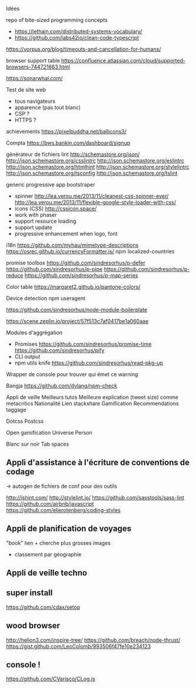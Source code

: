 
Idées

repo of bite-sized programming concepts
* https://lethain.com/distributed-systems-vocabulary/
* https://github.com/labs42io/clean-code-typescript


https://vorpus.org/blog/timeouts-and-cancellation-for-humans/

browser support table https://confluence.atlassian.com/cloud/supported-browsers-744721663.html


https://sonarwhal.com/

Test de site web
- tous navigateurs
- apparence (pas tout blanc)
- CSP ?
- HTTPS ?


achievements
https://pixelbuddha.net/ballicons3/


Compta
https://bws.bankin.com/dashboard/signup


générateur de fichiers lint
http://schemastore.org/json/
http://json.schemastore.org/csslintrc
http://json.schemastore.org/eslintrc
http://json.schemastore.org/htmlhint
http://json.schemastore.org/stylelintrc
http://json.schemastore.org/tsconfig
http://json.schemastore.org/tslint


generic progressive app bootstraper
- spinner
  http://lea.verou.me/2013/11/cleanest-css-spinner-ever/
  http://lea.verou.me/2013/11/flexible-google-style-loader-with-css/
- icons (CSS) http://cssicon.space/
- work with phaser
- support resource loading
- support update
- progressive enhancement when logo, font


i18n
https://github.com/myhau/mimetype-descriptions
https://osrec.github.io/currencyFormatter.js/
npm localized-countries


promise toolbox
https://github.com/sindresorhus/p-defer
https://github.com/sindresorhus/p-pipe
https://github.com/sindresorhus/p-reduce
https://github.com/sindresorhus/p-map-series

Color table
https://margaret2.github.io/pantone-colors/

Device detection
npm useragent


https://github.com/sindresorhus/node-module-boilerplate


https://scene.zeplin.io/project/57f513c7af0417be1a060aae


Modules d'aggrégation
* Promises
  https://github.com/sindresorhus/promise-time
  https://github.com/sindresorhus/pify
* CLI output
* npm utils knife
  https://github.com/sindresorhus/read-pkg-up


Wrapper de console pour trouver qui émet ce warning

Bangja
https://github.com/dylang/npm-check


Appli de veille
Meilleurs tutos
Meilleure explication (tweet size) comme metacritics
Nationalité
Lien stackshare
Gamification
Recommendations
taggage


Dotcss
Postcss


Open gamification
Universe
Person

Blanc sur noir
Tab spaces



## Appli d'assistance à l'écriture de conventions de codage
-> autogen de fichiers de conf pour des outils

http://jshint.com/
http://stylelint.io/
https://github.com/sasstools/sass-lint
https://github.com/airbnb/javascript
https://github.com/elierotenberg/coding-styles




## Appli de planification de voyages

"book" lien + cherche plus grosses images

+ classement par géographie


## Appli de veille techno



## super install
https://github.com/cdax/setop


## wood browser
http://helion3.com/inspire-tree/
https://github.com/breach/node-thrust/
https://gist.github.com/LeoColomb/993506f47fe10e234123


## console !
https://github.com/CVarisco/CLog.js

